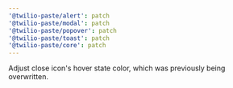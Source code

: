```yaml
---
'@twilio-paste/alert': patch
'@twilio-paste/modal': patch
'@twilio-paste/popover': patch
'@twilio-paste/toast': patch
'@twilio-paste/core': patch
---
```


Adjust close icon's hover state color, which was previously being overwritten.

